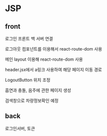 # JSP
<h2>front</h2>
<p>로그인 프론트 백 서버 연결</p>
<p>로그아웃 컴포넌트를 이용해서 react-route-dom 사용</p>
<p>메인 layout 이용해 react-route-dom 사용</p>
<p>header.jsx에서 a링크 사용하여 해당 페이지 이동 경로</p>
<p>LogoutButton 위치 조정 </p>
<p>흡연과 충돌, 음주에 관한 페이지 생성</p>
<p>검색창으로 차량정보확인 예정</p>
<h2>back</h2>
<p>로그인서버, 토큰</p>
